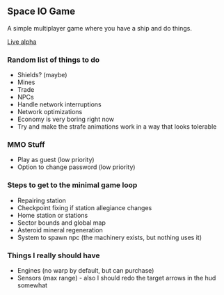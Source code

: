 ## Space IO Game

A simple multiplayer game where you have a ship and do things.

[Live alpha](https://inharmonious.floomby.us/)

### Random list of things to do

- Shields? (maybe)
- Mines
- Trade
- NPCs
- Handle network interruptions
- Network optimizations
- Economy is very boring right now
- Try and make the strafe animations work in a way that looks tolerable

### MMO Stuff

- Play as guest (low priority)
- Option to change password (low priority)

### Steps to get to the minimal game loop

- Repairing station
- Checkpoint fixing if station allegiance changes
- Home station or stations
- Sector bounds and global map
- Asteroid mineral regeneration
- System to spawn npc (the machinery exists, but nothing uses it)

### Things I really should have

- Engines (no warp by default, but can purchase)
- Sensors (max range) - also I should redo the target arrows in the hud somewhat

